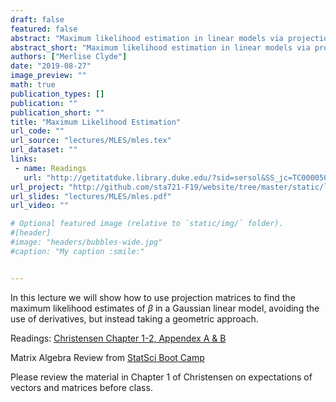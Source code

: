 ```yaml
---
draft: false
featured: false
abstract: "Maximum likelihood estimation in linear models via projections."
abstract_short: "Maximum likelihood estimation in linear models via projections.  Click on Details for additional information and supporting material"
authors: ["Merlise Clyde"]
date: "2019-08-27"
image_preview: ""
math: true
publication_types: []
publication: ""
publication_short: ""
title: "Maximum Likelihood Estimation"
url_code: ""
url_source: "lectures/MLES/mles.tex"
url_dataset: ""
links:
 - name: Readings
   url: "http://getitatduke.library.duke.edu/?sid=sersol&SS_jc=TC0000508493&title=Plane%20Answers%20to%20Complex%20Questions%3A%20The%20Theory%20of%20Linear%20Models"
url_project: "http://github.com/sta721-F19/website/tree/master/static/lectures/MLES/"
url_slides: "lectures/MLES/mles.pdf"
url_video: ""

# Optional featured image (relative to `static/img/` folder).
#[header]
#image: "headers/bubbles-wide.jpg"
#caption: "My caption :smile:"


---
```



In this lecture we will show how to use  projection matrices to find the maximum likelihood estimates of $\beta$ in a Gaussian linear model, avoiding the use of derivatives, but instead taking a geometric approach.

Readings: [Christensen Chapter 1-2, Appendex A & B](http://getitatduke.library.duke.edu/?sid=sersol&SS_jc=TC0000508493&title=Plane%20Answers%20to%20Complex%20Questions%3A%20The%20Theory%20of%20Linear%20Models)

Matrix Algebra Review from [StatSci Boot Camp](https://github.com/DukeStatSci/MathBootcamp2018/blob/master/Handouts/02_Matrices.pdf)

Please review the material in Chapter 1 of Christensen on expectations of vectors and matrices before class.
